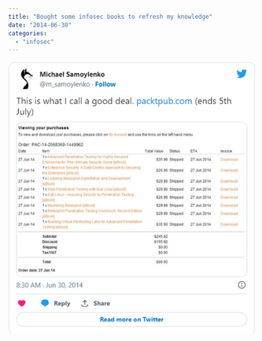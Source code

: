 ```yaml
---
title: "Bought some infosec books to refresh my knowledge"
date: "2014-06-30"
categories:
  - "infosec"
---
```


![img.png](img.png)
